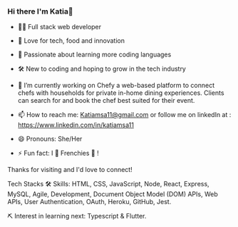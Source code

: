 ### Hi there I'm Katia👋
- 👩‍💻 Full stack web developer

- 🧠 Love for tech, food and innovation

- 💓 Passionate about learning more coding languages

- 🛠️ New to coding and hoping to grow in the tech industry

- 🔭 I’m currently working on Chefy a web-based platform to connect chefs with households for private in-home dining experiences. Clients can search for and book the chef best suited for their event.

- 📫 How to reach me: Katiamsa11@gmail.com or follow me on linkedIn at : https://www.linkedin.com/in/katiamsa11

- 😄 Pronouns: She/Her

- ⚡ Fun fact: I 💚 Frenchies 🐶 !

Thanks for visiting and I'd love to connect!


Tech Stacks
🛠 Skills: 
	HTML, CSS, JavaScript, Node, React, Express, MySQL, Agile, Development, Document Object Model (DOM) APIs, Web APIs, User Authentication, OAuth, Heroku, GitHub, Jest.

⛏ Interest in learning next: Typescript & Flutter.
